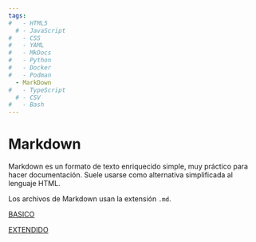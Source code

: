```yaml
---
tags:
#   - HTML5
  # - JavaScript
#   - CSS
#   - YAML
#   - MkDocs
#   - Python
#   - Docker
#   - Podman
  - MarkDown
#   - TypeScript
  # - CSV
#   - Bash
---
```


# Markdown 

Markdown es un formato de texto enriquecido simple, 
muy práctico para hacer documentación. 
Suele usarse como alternativa simplificada al lenguaje HTML.

Los archivos de Markdown usan la extensión `.md`.




[BASICO]()



[EXTENDIDO]()